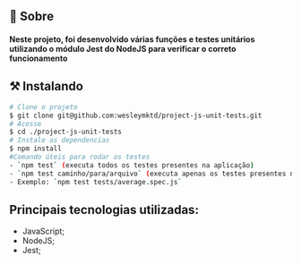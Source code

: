 ## 🧐 Sobre

<h4 align="left"> 
	Neste projeto, foi desenvolvido várias funções e testes unitários utilizando o módulo Jest do NodeJS para verificar o correto funcionamento 
</h4>


## ⚒ Instalando <a name = "installing"></a>

```bash
# Clone o projeto
$ git clone git@github.com:wesleymktd/project-js-unit-tests.git
# Acesse
$ cd ./project-js-unit-tests
# Instale as dependencias
$ npm install
#Comando úteis para rodar os testes 
- `npm test` (executa todos os testes presentes na aplicação)
- `npm test caminho/para/arquivo` (executa apenas os testes presentes no arquivo especificado)
- Exemplo: `npm test tests/average.spec.js`

```

## Principais tecnologias utilizadas:
- JavaScript;
- NodeJS;
- Jest;
